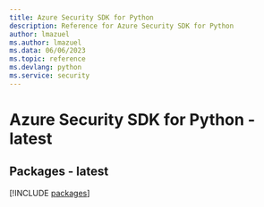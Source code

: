 ```yaml
---
title: Azure Security SDK for Python
description: Reference for Azure Security SDK for Python
author: lmazuel
ms.author: lmazuel
ms.data: 06/06/2023
ms.topic: reference
ms.devlang: python
ms.service: security
---
```

# Azure Security SDK for Python - latest
## Packages - latest
[!INCLUDE [packages](security-index.md)]